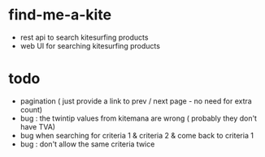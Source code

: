 # find-me-a-kite
* rest api to search kitesurfing products
* web UI for searching kitesurfing products

# todo
* pagination ( just provide a link to prev / next page - no need for extra count)
* bug : the twintip values from kitemana are wrong ( probably they don't have TVA)
* bug when searching for criteria 1 & criteria 2 & come back to criteria 1
* bug : don't allow the same criteria twice
